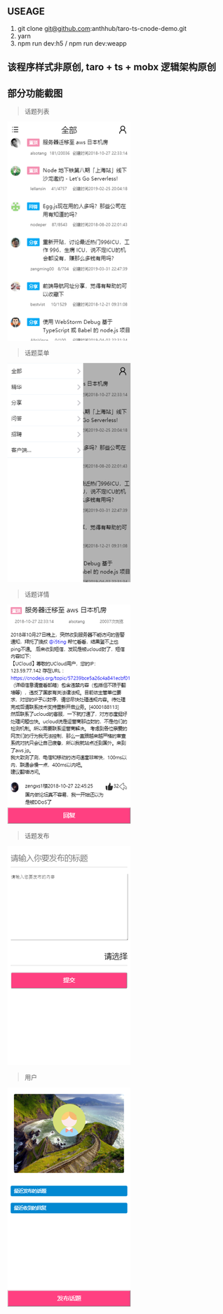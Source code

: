 
## USEAGE

1. git clone git@github.com:anthhub/taro-ts-cnode-demo.git
2. yarn
2. npm run dev:h5 / npm run dev:weapp

## 该程序样式非原创, taro + ts + mobx 逻辑架构原创

## 部分功能截图

> 话题列表

<img src="https://github.com/anthhub/my-image/blob/master/taro-cnode-demo/topics.png"/>

> 话题菜单

<img src="https://github.com/anthhub/my-image/blob/master/taro-cnode-demo/menu.png" >

> 话题详情

<img src="https://github.com/anthhub/my-image/blob/master/taro-cnode-demo/detail.png">

> 话题发布

<img src="https://github.com/anthhub/my-image/blob/master/taro-cnode-demo/reply.png" >

> 用户

<img src="https://github.com/anthhub/my-image/blob/master/taro-cnode-demo/user.png" >

